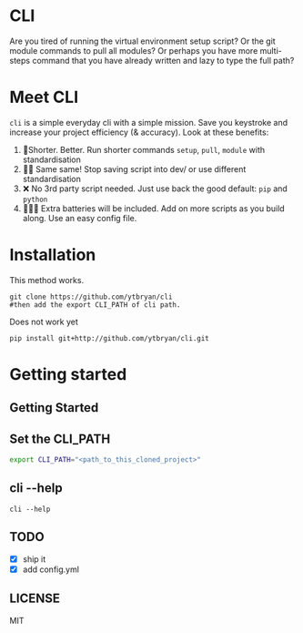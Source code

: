 # CLI

Are you tired of running the virtual environment setup script? 
Or the git module commands to pull all modules? Or perhaps you have more multi-steps command that you have already written and lazy to type the full path?  

# Meet CLI

`cli` is a simple everyday cli with a simple mission. Save you keystroke and increase your project efficiency (& accuracy). Look at these benefits:

1. 📐Shorter. Better. Run shorter commands `setup`, `pull`, `module` with standardisation
2. 👯‍♂️ Same same! Stop saving script into dev/ or use different standardisation
3. ❌ No 3rd party script needed. Just use back the good default: `pip` and `python`
4. 🔋🔋🔋 Extra batteries will be included. Add on more scripts as you build along. Use an easy config file. 

# Installation
This method works. 
```
git clone https://github.com/ytbryan/cli
#then add the export CLI_PATH of cli path.
```

Does not work yet
```
pip install git+http://github.com/ytbryan/cli.git
```

# Getting started

## Getting Started

## Set the CLI_PATH

```bash
export CLI_PATH="<path_to_this_cloned_project>"
```

## cli --help
```
cli --help
```

## TODO
- [x] ship it
- [x] add config.yml 

## LICENSE
MIT
